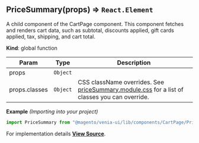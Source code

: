 <a name="PriceSummary"></a>

## PriceSummary(props) ⇒ <code>React.Element</code>
A child component of the CartPage component.
This component fetches and renders cart data, such as subtotal, discounts applied,
gift cards applied, tax, shipping, and cart total.

**Kind**: global function  

| Param | Type | Description |
| --- | --- | --- |
| props | <code>Object</code> |  |
| props.classes | <code>Object</code> | CSS className overrides. See [priceSummary.module.css](https://github.com/magento/pwa-studio/blob/develop/packages/venia-ui/lib/components/CartPage/PriceSummary/priceSummary.module.css) for a list of classes you can override. |

**Example** *(Importing into your project)*  
```js
import PriceSummary from "@magento/venia-ui/lib/components/CartPage/PriceSummary";
```


For implementation details [**View Source**](https://github.com/magento/pwa-studio/blob/develop/packages/venia-ui/lib/components/CartPage/PriceSummary/priceSummary.js).